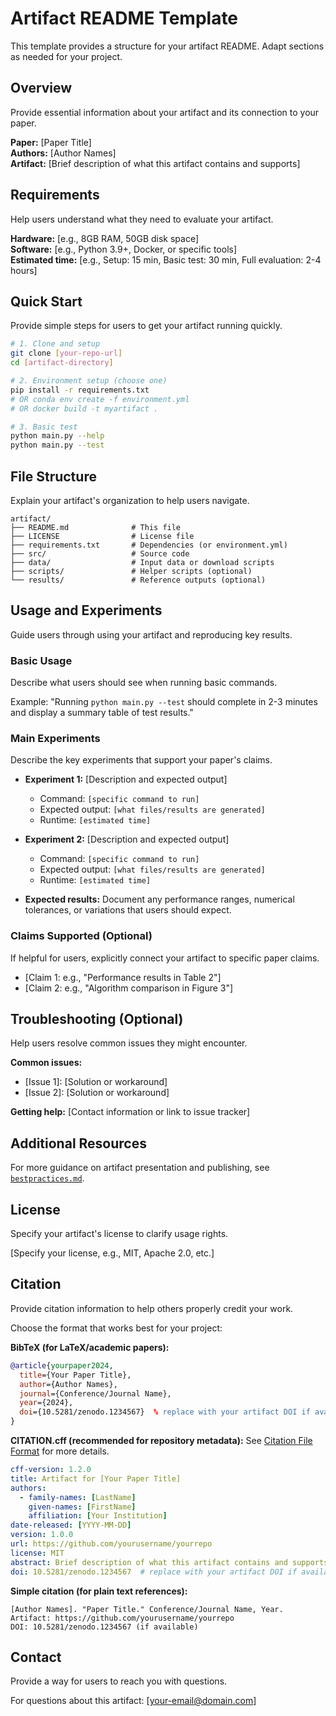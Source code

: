 # Artifact README Template

This template provides a structure for your artifact README. Adapt sections as needed for your project.

## Overview

Provide essential information about your artifact and its connection to your paper.

**Paper:** [Paper Title]  
**Authors:** [Author Names]  
**Artifact:** [Brief description of what this artifact contains and supports]

## Requirements

Help users understand what they need to evaluate your artifact.

**Hardware:** [e.g., 8GB RAM, 50GB disk space]  
**Software:** [e.g., Python 3.9+, Docker, or specific tools]  
**Estimated time:** [e.g., Setup: 15 min, Basic test: 30 min, Full evaluation: 2-4 hours]

## Quick Start

Provide simple steps for users to get your artifact running quickly.

```bash
# 1. Clone and setup
git clone [your-repo-url]
cd [artifact-directory]

# 2. Environment setup (choose one)
pip install -r requirements.txt
# OR conda env create -f environment.yml
# OR docker build -t myartifact .

# 3. Basic test
python main.py --help
python main.py --test
```

## File Structure

Explain your artifact's organization to help users navigate.

```
artifact/
├── README.md              # This file
├── LICENSE                # License file
├── requirements.txt       # Dependencies (or environment.yml)
├── src/                   # Source code
├── data/                  # Input data or download scripts
├── scripts/               # Helper scripts (optional)
└── results/               # Reference outputs (optional)
```

## Usage and Experiments

Guide users through using your artifact and reproducing key results.

### Basic Usage
Describe what users should see when running basic commands.

Example: "Running `python main.py --test` should complete in 2-3 minutes and display a summary table of test results."

### Main Experiments
Describe the key experiments that support your paper's claims.

- **Experiment 1:** [Description and expected output]
  - Command: `[specific command to run]`
  - Expected output: `[what files/results are generated]`
  - Runtime: `[estimated time]`

- **Experiment 2:** [Description and expected output]
  - Command: `[specific command to run]`
  - Expected output: `[what files/results are generated]`
  - Runtime: `[estimated time]`

- **Expected results:** Document any performance ranges, numerical tolerances, or variations that users should expect.

### Claims Supported (Optional)
If helpful for users, explicitly connect your artifact to specific paper claims.

- [Claim 1: e.g., "Performance results in Table 2"]
- [Claim 2: e.g., "Algorithm comparison in Figure 3"]

## Troubleshooting (Optional)

Help users resolve common issues they might encounter.

**Common issues:**
- [Issue 1]: [Solution or workaround]
- [Issue 2]: [Solution or workaround]

**Getting help:** [Contact information or link to issue tracker]

## Additional Resources

For more guidance on artifact presentation and publishing, see [`bestpractices.md`](bestpractices.md).

## License

Specify your artifact's license to clarify usage rights.

[Specify your license, e.g., MIT, Apache 2.0, etc.]

## Citation

Provide citation information to help others properly credit your work.

Choose the format that works best for your project:

**BibTeX (for LaTeX/academic papers):**
```bibtex
@article{yourpaper2024,
  title={Your Paper Title},
  author={Author Names},
  journal={Conference/Journal Name},
  year={2024},
  doi={10.5281/zenodo.1234567}  % replace with your artifact DOI if available
}
```

**CITATION.cff (recommended for repository metadata):**
See [Citation File Format](https://citation-file-format.github.io/) for more details.

```yaml
cff-version: 1.2.0
title: Artifact for [Your Paper Title]
authors:
  - family-names: [LastName]
    given-names: [FirstName]
    affiliation: [Your Institution]
date-released: [YYYY-MM-DD]
version: 1.0.0
url: https://github.com/yourusername/yourrepo
license: MIT
abstract: Brief description of what this artifact contains and supports.
doi: 10.5281/zenodo.1234567  # replace with your artifact DOI if available
```

**Simple citation (for plain text references):**
```
[Author Names]. "Paper Title." Conference/Journal Name, Year.
Artifact: https://github.com/yourusername/yourrepo
DOI: 10.5281/zenodo.1234567 (if available)
```

## Contact

Provide a way for users to reach you with questions.

For questions about this artifact: [your-email@domain.com]
